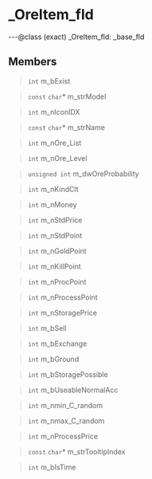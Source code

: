 # _OreItem_fld

---@class (exact) _OreItem_fld: _base_fld
 
## Members
 
> `int` m_bExist
 
> `const` `char`* m_strModel
 
> `int` m_nIconIDX
 
> `const` `char`* m_strName
 
> `int` m_nOre_List
 
> `int` m_nOre_Level
 
> `unsigned int` m_dwOreProbability
 
> `int` m_nKindClt
 
> `int` m_nMoney
 
> `int` m_nStdPrice
 
> `int` m_nStdPoint
 
> `int` m_nGoldPoint
 
> `int` m_nKillPoint
 
> `int` m_nProcPoint
 
> `int` m_nProcessPoint
 
> `int` m_nStoragePrice
 
> `int` m_bSell
 
> `int` m_bExchange
 
> `int` m_bGround
 
> `int` m_bStoragePossible
 
> `int` m_bUseableNormalAcc
 
> `int` m_nmin_C_random
 
> `int` m_nmax_C_random
 
> `int` m_nProcessPrice
 
> `const` `char`* m_strTooltipIndex
 
> `int` m_bIsTime
 
